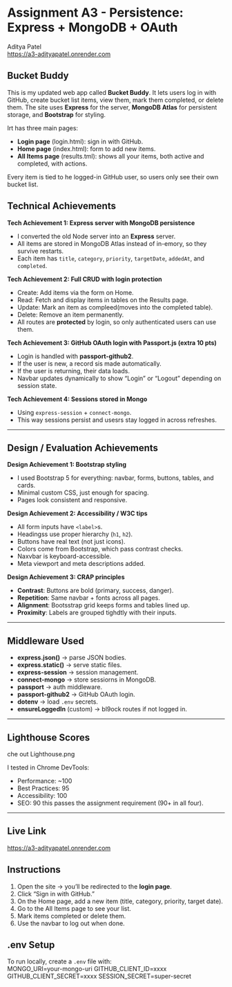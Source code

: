 Assignment A3 - Persistence: Express + MongoDB + OAuth  
===  
Aditya Patel  
https://a3-adityapatel.onrender.com

## Bucket Buddy
This is my updated web app called **Bucket Buddy**. It lets users log in with GitHub, create bucket list items, view them, mark them completed, or delete them. The site uses **Express** for the server, **MongoDB Atlas** for persistent storage, and **Bootstrap** for styling.  

Irt has three main pages:  
- **Login page** (login.html): sign in with GitHub.  
- **Home page** (index.html): form to add new items.  
- **All Items page** (results.tml): shows all your items, both active and completed, with actions.  

Every item is tied to he logged-in GitHub user, so users only see their own bucket list.  
## Technical Achievements

**Tech Achievement 1: Express server with MongoDB persistence**  
- I converted the old Node server into an **Express** server.  
- All items are stored in MongoDB Atlas instead of in-emory, so they survive restarts.  
- Each item has `title`, `category`, `priority`, `targetDate`, `addedAt`, and `completed`.  

**Tech Achievement 2: Full CRUD with login protection**  
- Create: Add items via the form on Home.  
- Read: Fetch and display items in tables on the Results page.  
- Update: Mark an item as compleed(moves into the completed table).  
- Delete: Remove an item permanently.  
- All routes are **protected** by login, so only authenticated users can use them.  

**Tech Achievement 3: GitHub OAuth login with Passport.js (extra 10 pts)**  
- Login is handled with **passport-github2**.  
- If the user is new, a record sis made automatically.  
- If the user is returning, their data loads.  
- Navbar updates dynamically to show “Login” or “Logout” depending on session state.  

**Tech Achievement 4: Sessions stored in Mongo**  
- Using `express-session` + `connect-mongo`.  
- This way sessions persist and usesrs stay logged in across refreshes.  

---

## Design / Evaluation Achievements

**Design Achievement 1: Bootstrap styling**  
- I used Bootstrap 5 for everything: navbar, forms, buttons, tables, and cards.  
- Minimal custom CSS, just enough for spacing.  
- Pages look consistent and responsive.  

**Design Achievement 2: Accessibility / W3C tips**  
- All form inputs have `<label>`s.  
- Headingss use proper hierarchy (`h1`, `h2`).  
- Buttons have real text (not just icons).  
- Colors come from Bootstrap, which pass contrast checks.  
- Naxvbar is keyboard-accessible.  
- Meta viewport and meta descriptions added.  

**Design Achievement 3: CRAP principles**  
- **Contrast**: Buttons are bold (primary, success, danger).  
- **Repetition**: Same navbar + fonts across all pages.  
- **Alignment**: Bootsstrap grid keeps forms and tables lined up.  
- **Proximity**: Labels are grouped tighdtly with their inputs.  

---

## Middleware Used
- **express.json()** → parse JSON bodies.  
- **express.static()** → serve static files.  
- **express-session** → session management.  
- **connect-mongo** → store sessiorns in MongoDB.  
- **passport** → auth middleware.  
- **passport-github2** → GitHub OAuth login.  
- **dotenv** → load `.env` secrets.  
- **ensureLoggedIn** (custom) → bl9ock routes if not logged in.  

---

## Lighthouse Scores
che out Lighthouse.png

I tested in Chrome DevTools:  
- Performance: ~100  
- Best Practices: 95  
- Accessibility: 100  
- SEO: 90 
this passes the assignment requirement (90+ in all four).  

---

## Live Link
https://a3-adityapatel.onrender.com

## Instructions
1. Open the site → you’ll be redirected to the **login page**.  
2. Click “Sign in with GitHub.”  
3. On the Home page, add a new item (title, category, priority, target date).  
4. Go to the All Items page to see your list.  
5. Mark items completed or delete them.  
6. Use the navbar to log out when done.  

## .env Setup
To run locally, create a `.env` file with:  
MONGO_URI=your-mongo-uri
GITHUB_CLIENT_ID=xxxx
GITHUB_CLIENT_SECRET=xxxx
SESSION_SECRET=super-secret